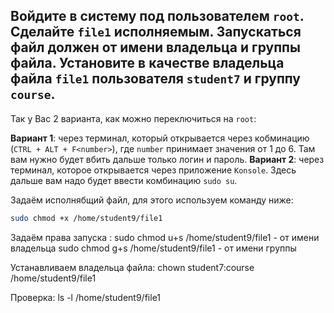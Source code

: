 ## Войдите в систему под пользователем `root`. Сделайте `file1` исполняемым. Запускаться файл должен от имени владельца и группы файла. Установите в качестве владельца файла `file1` пользователя `student7` и группу `course`.

Так у Вас 2 варианта, как можно переключиться на `root`: 

**Вариант 1**: через терминал, который открывается через кобминацию (`CTRL + ALT + F<number>`), где `number` принимает значения от 1 до 6. Там вам нужно будет вбить дальше только логин и пароль. 
**Вариант 2**: через терминал, которое открывается через приложение `Konsole`. Здесь дальше вам надо будет ввести комбинацию `sudo su`. 

Задаём исполнябщий файл, для этого используем команду ниже: 

```bash
sudo chmod +x /home/student9/file1
```

Задаём права запуска :
sudo chmod u+s /home/student9/file1  - от имени владельца
sudo chmod g+s /home/student9/file1 - от имени группы

Устанавливаем владельца файла:
chown student7:course /home/student9/file1

Проверка:
 ls -l /home/student9/file1
